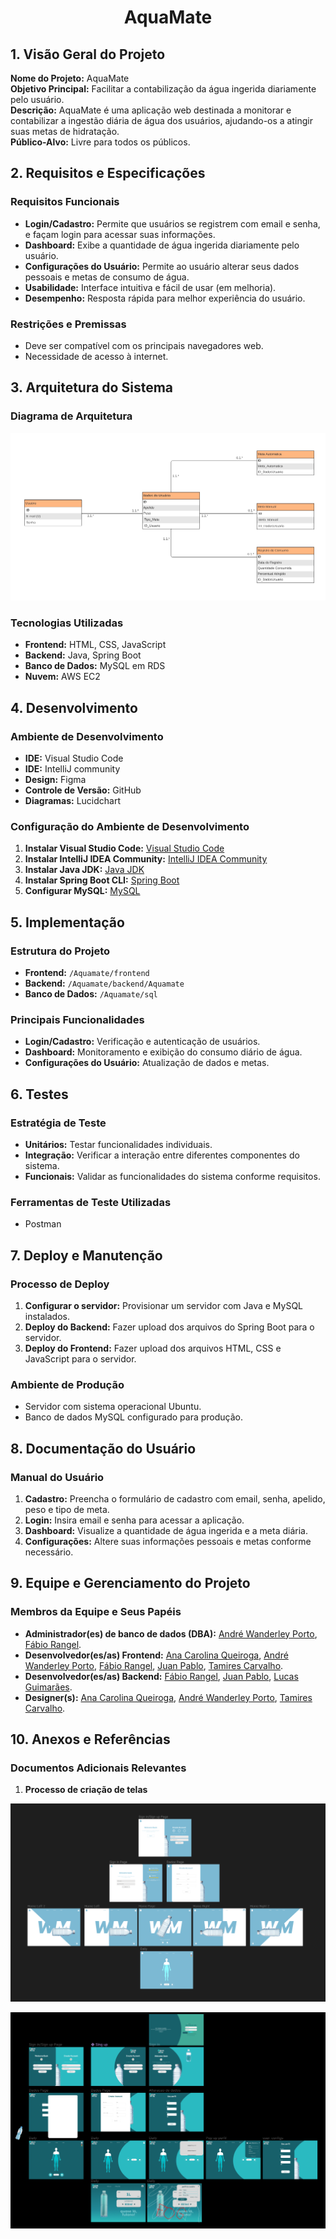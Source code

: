 <h1 align="center">AquaMate</h1>

## 1. Visão Geral do Projeto

**Nome do Projeto:** AquaMate  
**Objetivo Principal:** Facilitar a contabilização da água ingerida diariamente pelo usuário.  
**Descrição:** AquaMate é uma aplicação web destinada a monitorar e contabilizar a ingestão diária de água dos usuários, ajudando-os a atingir suas metas de hidratação.  
**Público-Alvo:** Livre para todos os públicos.

## 2. Requisitos e Especificações

### Requisitos Funcionais

- **Login/Cadastro:** Permite que usuários se registrem com email e senha, e façam login para acessar suas informações.
- **Dashboard:** Exibe a quantidade de água ingerida diariamente pelo usuário.
- **Configurações do Usuário:** Permite ao usuário alterar seus dados pessoais e metas de consumo de água.
- **Usabilidade:** Interface intuitiva e fácil de usar (em melhoria).
- **Desempenho:** Resposta rápida para melhor experiência do usuário.

### Restrições e Premissas

- Deve ser compatível com os principais navegadores web.
- Necessidade de acesso à internet.

## 3. Arquitetura do Sistema

### Diagrama de Arquitetura
![Diagrama](ReadmeFiles/Diagrama.png)

### Tecnologias Utilizadas

- **Frontend:** HTML, CSS, JavaScript
- **Backend:** Java, Spring Boot
- **Banco de Dados:** MySQL em RDS
- **Nuvem:** AWS EC2

## 4. Desenvolvimento

### Ambiente de Desenvolvimento

- **IDE:** Visual Studio Code
- **IDE:** IntelliJ community
- **Design:** Figma
- **Controle de Versão:** GitHub
- **Diagramas:** Lucidchart

### Configuração do Ambiente de Desenvolvimento

1. **Instalar Visual Studio Code:** [Visual Studio Code](https://code.visualstudio.com/)
2. **Instalar IntelliJ IDEA Community:** [IntelliJ IDEA Community](https://www.jetbrains.com/idea/download/)
3. **Instalar Java JDK:** [Java JDK](https://www.oracle.com/java/technologies/javase-jdk11-downloads.html)
4. **Instalar Spring Boot CLI:** [Spring Boot](https://spring.io/tools)
5. **Configurar MySQL:** [MySQL](https://dev.mysql.com/downloads/installer/)

## 5. Implementação

### Estrutura do Projeto

- **Frontend:** `/Aquamate/frontend`
- **Backend:** `/Aquamate/backend/Aquamate`
- **Banco de Dados:** `/Aquamate/sql`

### Principais Funcionalidades

- **Login/Cadastro:** Verificação e autenticação de usuários.
- **Dashboard:** Monitoramento e exibição do consumo diário de água.
- **Configurações do Usuário:** Atualização de dados e metas.

## 6. Testes

### Estratégia de Teste

- **Unitários:** Testar funcionalidades individuais.
- **Integração:** Verificar a interação entre diferentes componentes do sistema.
- **Funcionais:** Validar as funcionalidades do sistema conforme requisitos.

### Ferramentas de Teste Utilizadas

- Postman

## 7. Deploy e Manutenção

### Processo de Deploy

1. **Configurar o servidor:** Provisionar um servidor com Java e MySQL instalados.
2. **Deploy do Backend:** Fazer upload dos arquivos do Spring Boot para o servidor.
3. **Deploy do Frontend:** Fazer upload dos arquivos HTML, CSS e JavaScript para o servidor.

### Ambiente de Produção

- Servidor com sistema operacional Ubuntu.
- Banco de dados MySQL configurado para produção.

## 8. Documentação do Usuário

### Manual do Usuário

1. **Cadastro:** Preencha o formulário de cadastro com email, senha, apelido, peso e tipo de meta.
2. **Login:** Insira email e senha para acessar a aplicação.
3. **Dashboard:** Visualize a quantidade de água ingerida e a meta diária.
4. **Configurações:** Altere suas informações pessoais e metas conforme necessário.

## 9. Equipe e Gerenciamento do Projeto

### Membros da Equipe e Seus Papéis

- **Administrador(es) de banco de dados (DBA):** [André Wanderley Porto](https://github.com/Andrewanport), [Fábio Rangel](https://github.com/fabiords07).
- **Desenvolvedor(es/as) Frontend:** [Ana Carolina Queiroga](https://github.com/carolinaqueiroga), [André Wanderley Porto](https://github.com/Andrewanport), [Fábio Rangel](https://github.com/fabiords07), [Juan Pablo](https://github.com/pablobdss), [Tamires Carvalho](https://github.com/carvalhotamires).
- **Desenvolvedor(es/as) Backend:** [Fábio Rangel](https://github.com/fabiords07), [Juan Pablo](https://github.com/pablobdss), [Lucas Guimarães](https://github.com/guima11).
- **Designer(s):** [Ana Carolina Queiroga](https://github.com/carolinaqueiroga), [André Wanderley Porto](https://github.com/Andrewanport), [Tamires Carvalho](https://github.com/carvalhotamires).


## 10. Anexos e Referências

### Documentos Adicionais Relevantes  

1. **Processo de criação de telas**

![Designs1](ReadmeFiles/Designs1.png)

![Designs2](ReadmeFiles/Designs2.png)                 
